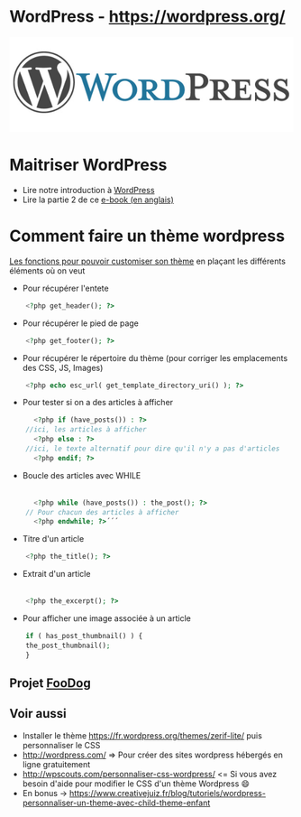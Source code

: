 # WordPress - https://wordpress.org/

![logo wordpress](wp.jpg)




# Maitriser WordPress

- Lire notre introduction à [WordPress](./wordpress-frontend-tutorial/readme.md)
- Lire la partie 2 de ce [e-book (en anglais)](./wordpress-frontend-tutorial/Wordpress_in_the_classroom.pdf)

# Comment faire un thème wordpress

[Les fonctions pour pouvoir customiser son thème](https://codex.wordpress.org/Function_Reference) en plaçant les différents éléments où on veut

- Pour récupérer l'entete

```php
    <?php get_header(); ?>
```

- Pour récupérer le pied de page

```php
    <?php get_footer(); ?>
```


- Pour récupérer le répertoire du thème (pour corriger les emplacements des CSS, JS, Images)

```php
    <?php echo esc_url( get_template_directory_uri() ); ?>
```


- Pour tester si on a des articles à afficher

```php
      <?php if (have_posts()) : ?>
	//ici, les articles à afficher
      <?php else : ?>
	//ici, le texte alternatif pour dire qu'il n'y a pas d'articles
      <?php endif; ?>
```

- Boucle des articles avec WHILE

```php

      <?php while (have_posts()) : the_post(); ?>
	// Pour chacun des articles à afficher
      <?php endwhile; ?>´´´
```


- Titre d'un article

```php
    <?php the_title(); ?>
```

- Extrait d'un article

```php

    <?php the_excerpt(); ?>
```

- Pour afficher une image associée à un article

```php
    if ( has_post_thumbnail() ) {
    the_post_thumbnail();
    }
```


## Projet [FooDog](https://github.com/becodeorg/Turing-promo-4/tree/master/projects/4-foodog)

## Voir aussi
- Installer le thème https://fr.wordpress.org/themes/zerif-lite/ puis personnaliser le CSS  
- http://wordpress.com/ => Pour créer des sites wordpress hébergés en ligne gratuitement  
- http://wpscouts.com/personnaliser-css-wordpress/ <= Si vous avez besoin d'aide pour modifier le CSS d'un thème Wordpress :smile:
- En bonus -> https://www.creativejuiz.fr/blog/tutoriels/wordpress-personnaliser-un-theme-avec-child-theme-enfant
